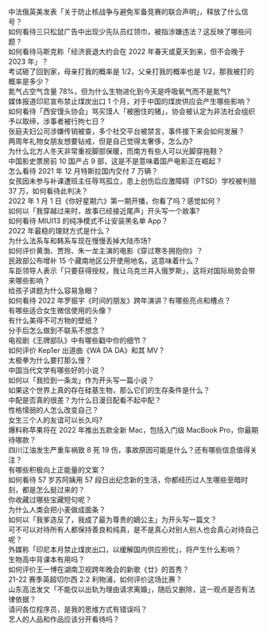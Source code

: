 中法俄英美发表「关于防止核战争与避免军备竞赛的联合声明」，释放了什么信号？  
如何看待三只松鼠广告中出现少先队员红领巾，被指涉嫌违法？这反映了哪些问题？  
如何看待马斯克称「经济衰退大约会在 2022 年春天或夏天到来，但不会晚于 2023 年」？  
考试砸了回到家，母亲打我的概率是 1/2，父亲打我的概率也是 1/2，那我被打的概率是多少？  
氮气占空气含量 78%，但为什么生物进化到今天是呼吸氧气而不是氮气?  
媒体报道印尼宣布禁止煤炭出口 1 个月，对于中国的煤炭供应会产生哪些影响？  
如何看待「西安馒头协会」骂买馍人「被圈住的猪」，协会被认定为非法社会组织予以取缔，涉事者被行拘七日？  
张庭夫妇公司涉嫌传销被查，多个社交平台被禁言，事件接下来会如何发展？  
两周年礼物女朋友想要钻戒，但是自己觉得太奢侈，怎么办?  
为什么北方人冬天非常重视脚部保暖，而南方有些人可以光脚穿拖鞋？  
中国影史票房前 10 国产占 9 部，这是不是意味着国产电影正在崛起？  
怎么看待 2021 年 12 月特斯拉国内交付 7 万辆？  
女孩因未参与补课遭班主任辱骂孤立，患上创伤后应激障碍（PTSD）学校被判赔 37 万，如何看待此判决？  
2022 年 1 月 1 日《你好星期六》第一期开播，你看了吗？感觉如何？  
如何以「我穿越过来时，故事已经接近尾声」开头写一个故事?  
如何看待 MIUI13 的纯净模式不让安装黑名单 App？  
2022 年最稳的理财方式是什么？  
为什么法系车和韩系车现在慢慢丢掉大陆市场?  
如何评价黄渤、贾玲、朱一龙主演的电影《穿过寒冬拥抱你》？  
民政部公布增补 15 个藏南地区公开使用地名，这意味着什么？  
车臣领导人表示「只要获得授权，我让乌克兰并入俄罗斯」，这将对国际局势会带来哪些影响？  
给孩子讲题为什么容易急眼？  
如何看待 2022 年罗振宇《时间的朋友》跨年演讲？有哪些亮点和槽点？  
有哪些适合女生微信使用的头像？  
有什么美得不可方物的壁纸？  
分手后怎么做到不联系不想念？  
电视剧《王牌部队》中有哪些戳中你的细节？  
如何评价 Kep1er 出道曲《WA DA DA》和其 MV？  
太极拳为什么要打那么慢？  
中国当代文学有哪些好的小说？  
如何以「我捡到一条龙」作为开头写一篇小说？  
如果这个世界上真的存在硅基生物，那么它们的生存条件是什么？  
中配是否真的很差？为什么日漫日配看不起中配？  
性格懦弱的人怎么改变自己？  
女生三个人的友谊可以长久吗?  
爆料称苹果将在 2022 年推出五款全新 Mac，包括入门级 MacBook Pro，你最期待哪款？  
四川江油发生严重车祸致 8 死 19 伤，事故原因可能是什么？还有哪些信息值得关注？  
有哪些积极向上正能量的文案？  
如何看待 57 岁苏阿姨用 57 段日出纪念新的生活，你都经历过人生哪些至暗时刻，都是怎么挺过来的？  
你收藏过哪些宝藏短句呢？  
为什么人类会把小麦做成面条？  
如何以「我爹造反了，我成了最为尊贵的嫡公主」为开头写一篇文？  
可不可以对待所有人都保持善良和纯真，是不是真心对别人别人也会真心对待自己呢？  
外媒称「印尼本月禁止煤炭出口，以缓解国内供应担忧」，将产生什么影响？  
生物高中背课本有用吗？  
如何评价王一博在湖南卫视跨年晚会的新歌《廿》的首秀？  
21-22 赛季英超切尔西 2:2 利物浦，如何评价这场比赛？  
山东高法发文「不能仅以出轨为理由请求离婚」，随后又删除，这一观点是否有法律依据？  
请问各位程序员，是我的思维方式有错误吗？  
艺人的人品和作品应该分开看待吗？  
